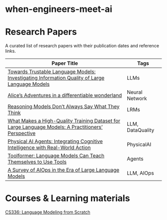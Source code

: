 # when-engineers-meet-ai


# Research Papers

A curated list of research papers with their publication dates and reference links.

| Paper Title                                                                                                                                                       | Tags             |
| ----------------------------------------------------------------------------------------------------------------------------------------------------------------- | ---------------- |
| [Towards Trustable Language Models: Investigating Information Quality of Large Language Models](https://arxiv.org/pdf/2401.13086)                                 | LLMs             |
| [Alice’s Adventures in a differentiable wonderland](https://arxiv.org/pdf/2404.17625)                                                                             | Neural Network   |
| [Reasoning Models Don’t Always Say What They Think](https://assets.anthropic.com/m/71876fabef0f0ed4/original/reasoning_models_paper.pdf)                          | LRMs             |
| [What Makes a High-Quality Training Dataset for Large Language Models: A Practitioners’ Perspective](https://nzjohng.github.io/publications/papers/ase2024_1.pdf) | LLM, DataQuality |
| [Physical AI Agents: Integrating Cognitive Intelligence with Real-World Action](https://arxiv.org/pdf/2501.08944v1)                                               | PhysicalAI       |
| [Toolformer: Language Models Can Teach Themselves to Use Tools](https://arxiv.org/pdf/2302.04761)                                                                 | Agents           |
| [A Survey of AIOps in the Era of Large Language Models](https://arxiv.org/abs/2507.12472)                                                                         | LLM, AIOps       |


# Courses & Learning materials

[CS336: Language Modeling from Scratch](https://stanford-cs336.github.io/spring2025/)

